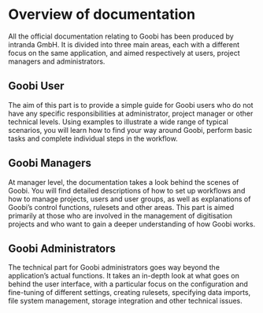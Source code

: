 # Overview of documentation

All the official documentation relating to Goobi has been produced by intranda GmbH. It is divided into three main areas, each with a different focus on the same application, and aimed respectively at users, project managers and administrators.

## Goobi User

The aim of this part is to provide a simple guide for Goobi users who do not have any specific responsibilities at administrator, project manager or other technical levels. Using examples to illustrate a wide range of typical scenarios, you will learn how to find your way around Goobi, perform basic tasks and complete individual steps in the workflow.

## Goobi Managers

At manager level, the documentation takes a look behind the scenes of Goobi. You will find detailed descriptions of how to set up workflows and how to manage projects, users and user groups, as well as explanations of Goobi’s control functions, rulesets and other areas. This part is aimed primarily at those who are involved in the management of digitisation projects and who want to gain a deeper understanding of how Goobi works.

## Goobi Administrators

The technical part for Goobi administrators goes way beyond the application’s actual functions. It takes an in-depth look at what goes on behind the user interface, with a particular focus on the configuration and fine-tuning of different settings, creating rulesets, specifying data imports, file system management, storage integration and other technical issues.
